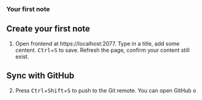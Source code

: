 ### Your first note

## Create your first note

1. Open frontend at https://localhost:2077. Type in a title, add some centent. <kbd>Ctrl</kbd>+<kbd>S</kbd> to save. Refresh the page, confirm your content still exist.

## Sync with GitHub

2. Press <kbd>Ctrl</kbd>+<kbd>Shift</kbd>+<kbd>S</kbd> to push to the Git remote. You can open GitHub o
